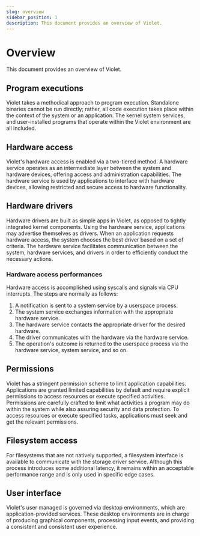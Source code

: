```yaml
---
slug: overview
sidebar_position: 1
description: This document provides an overview of Violet.
---
```


# Overview

This document provides an overview of Violet.

## Program executions

Violet takes a methodical approach to program execution. Standalone binaries cannot be
run directly; rather, all code execution takes place within the context of the system or
an application. The kernel system services, and user-installed programs that operate
within the Violet environment are all included.

## Hardware access

Violet's hardware access is enabled via a two-tiered method. A hardware service operates as an intermediate layer between the system and hardware devices, offering access and administration capabilities. The hardware service is used by applications to interface with hardware devices, allowing restricted and secure access to hardware functionality.

## Hardware drivers

Hardware drivers are built as simple apps in Violet, as opposed to tightly integrated
kernel components. Using the hardware service, applications may advertise themselves as
drivers. When an application requests hardware access, the system chooses the best driver
based on a set of criteria. The hardware service facilitates communication between the
system, hardware services, and drivers in order to efficiently conduct the necessary
actions.

### Hardware access performances

Hardware access is accomplished using syscalls and signals via CPU interrupts. The steps are normally as follows:

1. A notification is sent to a system service by a userspace process.
2. The system service exchanges information with the appropriate hardware service.
3. The hardware service contacts the appropriate driver for the desired hardware.
4. The driver communicates with the hardware via the hardware service.
5. The operation's outcome is returned to the userspace process via the hardware service, system service, and so on.

## Permissions

Violet has a stringent permission scheme to limit application capabilities. Applications are granted limited capabilities by default and require explicit permissions to access resources or execute specified activities. Permissions are carefully crafted to limit what activities a program may do within the system while also assuring security and data protection. To access resources or execute specified tasks, applications must seek and get the relevant permissions.

## Filesystem access

For filesystems that are not natively supported, a filesystem interface is available to
communicate with the storage driver service. Although this process introduces some
additional latency, it remains within an acceptable performance range and is only used in
specific edge cases.

## User interface

Violet's user managed is governed via desktop environments, which are
application-provided services. These desktop environments are in charge of producing
graphical components, processing input events, and providing a consistent and consistent
user experience.
